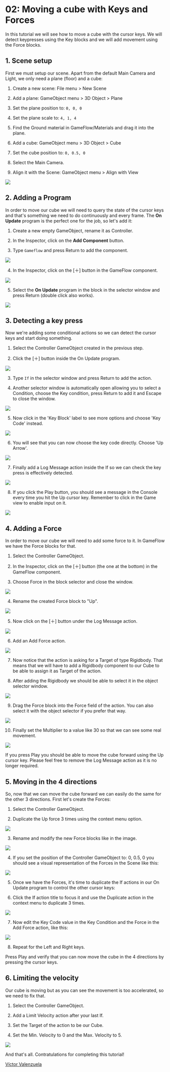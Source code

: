 # 02: Moving a cube with Keys and Forces

In this tutorial we will see how to move a cube with the cursor keys. We will detect keypresses using the Key blocks and we will add movement using the Force blocks.

## 1. Scene setup

First we must setup our scene. Apart from the default Main Camera and Light, we only need a plane \(floor\) and a cube:

1. Create a new scene: File menu &gt; New Scene

2. Add a plane: GameObject menu &gt; 3D Object &gt; Plane

3. Set the plane position to: `0, 0, 0`

4. Set the plane scale to: `4, 1, 4`

5. Find the Ground material in GameFlow/Materials and drag it into the plane.

6. Add a cube: GameObject menu &gt; 3D Object &gt; Cube

7. Set the cube position to: `0, 0.5, 0`

8. Select the Main Camera.

9. Align it with the Scene: GameObject menu &gt; Align with View

![](../.gitbook/assets/t02-1-1.png)

## 2. Adding a Program

In order to move our cube we will need to query the state of the cursor keys and that's something we need to do continuously and every frame. The **On Update** program is the perfect one for the job, so let's add it:

1. Create a new empty GameObject, rename it as Controller.

2. In the Inspector, click on the **Add Component** button.

3. Type `Gameflow` and press Return to add the component.

![](../.gitbook/assets/t02-2-1.png)

4. In the Inspector, click on the \[＋\] button in the GameFlow component.

![](../.gitbook/assets/t02-2-2.png)

5. Select the **On Update** program in the block in the selector window and press Return \(double click also works\).

![](../.gitbook/assets/t02-2-3.png)

## 3. Detecting a key press

Now we're adding some conditional actions so we can detect the cursor keys and start doing something.

1. Select the Controller GameObject created in the previous step.

2. Click the \[＋\] button inside the On Update program.

![](../.gitbook/assets/t02-3-1.png)

3. Type `If` in the selector window and press Return to add the action.

4. Another selector window is automatically open allowing you to select a Condition, choose the Key condition, press Return to add it and Escape to close the window.

![](../.gitbook/assets/t02-3-2.png)

5. Now click in the 'Key Block' label to see more options and choose 'Key Code' instead.

![](../.gitbook/assets/t02-3-3.png)

6. You will see that you can now choose the key code directly. Choose 'Up Arrow'.

![](../.gitbook/assets/t02-3-4.png)

7. Finally add a Log Message action inside the If so we can check the key press is effectively detected.

![](../.gitbook/assets/t02-3-5.png)

8. If you click the Play button, you should see a message in the Console every time you hit the Up cursor key. Remember to click in the Game view to enable input on it.

![](../.gitbook/assets/t02-3-6.png)

## 4. Adding a Force

In order to move our cube we will need to add some force to it. In GameFlow we have the Force blocks for that.

1. Select the Controller GameObject.

2. In the Inspector, click on the \[＋\] button \(the one at the bottom\) in the GameFlow component.

3. Choose Force in the block selector and close the window.

![](../.gitbook/assets/t02-4-1.png)

4. Rename the created Force block to "Up".

![](../.gitbook/assets/t02-4-2.png)

5. Now click on the \[＋\] button under the Log Message action.

![](../.gitbook/assets/t02-4-3.png)

6. Add an Add Force action.

![](../.gitbook/assets/t02-4-4.png)

7. Now notice that the action is asking for a Target of type Rigidbody. That means that we will have to add a Rigidbody component to our Cube to be able to assign it as Target of the action.

8. After adding the Rigidbody we should be able to select it in the object selector window.

![](../.gitbook/assets/t02-4-5.png)

9. Drag the Force block into the Force field of the action. You can also select it with the object selector if you prefer that way.

![](../.gitbook/assets/t02-4-6.png)

10. Finally set the Multiplier to a value like 30 so that we can see some real movement.

![](../.gitbook/assets/t02-4-7.png)

If you press Play you should be able to move the cube forward using the Up cursor key. Please feel free to remove the Log Message action as it is no longer required.

## 5. Moving in the 4 directions

So, now that we can move the cube forward we can easily do the same for the other 3 directions. First let's create the Forces:

1. Select the Controller GameObject.

2. Duplicate the Up force 3 times using the context menu option.

![](../.gitbook/assets/t02-5-1.png)

3. Rename and modify the new Force blocks like in the image.

![](../.gitbook/assets/t02-5-2.png)

4. If you set the position of the Controller GameObject to: 0, 0.5, 0 you should see a visual representation of the Forces in the Scene like this:

![](../.gitbook/assets/t02-5-3.png)

5. Once we have the Forces, it's time to duplicate the If actions in our On Update program to control the other cursor keys:

6. Click the If action title to focus it and use the Duplicate action in the context menu to duplicate 3 times.

![](../.gitbook/assets/t02-5-4.png)

7. Now edit the Key Code value in the Key Condition and the Force in the Add Force action, like this:

![](../.gitbook/assets/t02-5-5.png)

8. Repeat for the Left and Right keys.

Press Play and verify that you can now move the cube in the 4 directions by pressing the cursor keys.

## 6. Limiting the velocity

Our cube is moving but as you can see the movement is too accelerated, so we need to fix that.

1. Select the Controller GameObject.

2. Add a Limit Velocity action after your last If.

3. Set the Target of the action to be our Cube.

4. Set the Min. Velocity to 0 and the Max. Velocity to 5.

![](../.gitbook/assets/t02-6-1.png)

And that's all. Contratulations for completing this tutorial!



[Víctor Valenzuela](https://twitter.com/v4lv1k)

